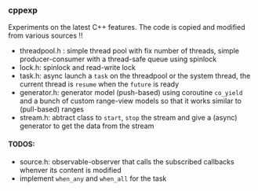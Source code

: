 ### cppexp
Experiments on the latest C++ features. The code is copied and modified from various sources !!

* threadpool.h : simple thread pool with fix number of threads, simple producer-consumer with a thread-safe queue using spinlock
* lock.h: spinlock and read-write lock
* task.h: async launch a `task` on the threadpool or the system thread, the current thread is `resume` when the `future` is ready
* generator.h: generator model (push-based) using coroutine `co_yield` and a bunch of custom range-view models so that it works similar to (pull-based) ranges
* stream.h: abtract class to `start`, `stop` the stream and give a (async) generator to get the data from the stream

#### TODOS:
* source.h: observable-observer that calls the subscribed callbacks whenver its content is modified
* implement `when_any` and `when_all` for the task
